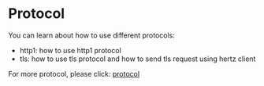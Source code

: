 # Protocol
You can learn about how to use different protocols:
* http1: how to use http1 protocol
* tls: how to use tls protocol and how to send tls request using hertz client

For more protocol, please click: [protocol](https://www.cloudwego.io/zh/docs/hertz/tutorials/basic-feature/protocol/)